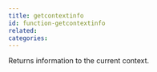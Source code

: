 ```yaml
---
title: getcontextinfo
id: function-getcontextinfo
related:
categories:
---
```


Returns information to the current context.